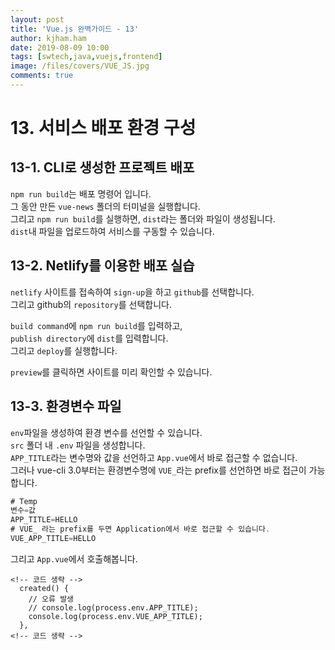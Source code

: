 ```yaml
---
layout: post
title: 'Vue.js 완벽가이드 - 13'
author: kjham.ham
date: 2019-08-09 10:00
tags: [swtech,java,vuejs,frontend]
image: /files/covers/VUE_JS.jpg
comments: true
---
```


# 13. 서비스 배포 환경 구성  

## 13-1. CLI로 생성한 프로젝트 배포  
`npm run build`는 배포 명령어 입니다.  
그 동안 만든 `vue-news` 폴더의 터미널을 실행합니다.  
그리고 `npm run build`를 실행하면, `dist`라는 폴더와 파일이 생성됩니다.  
`dist`내 파일을 업로드하여 서비스를 구동할 수 있습니다.  

## 13-2. Netlify를 이용한 배포 실습  
`netlify` 사이트를 접속하여 `sign-up`을 하고 `github`를 선택합니다.  
그리고 github의 `repository`를 선택합니다.

`build command`에 `npm run build`를 입력하고,  
`publish directory`에 `dist`를 입력합니다.  
그리고 `deploy`를 실행합니다.  

`preview`를 클릭하면 사이트를 미리 확인할 수 있습니다.  

## 13-3. 환경변수 파일  
`env`파일을 생성하여 환경 변수를 선언할 수 있습니다.  
`src` 폴더 내 `.env` 파일을 생성합니다.  
`APP_TITLE`라는 변수명와 값을 선언하고 `App.vue`에서 바로 접근할 수 없습니다.  
그러나 vue-cli 3.0부터는 환경변수명에 `VUE_`라는 prefix를 선언하면 바로 접근이 가능합니다.  
~~~js
# Temp
변수=값
APP_TITLE=HELLO
# VUE_ 라는 prefix를 두면 Application에서 바로 접근할 수 있습니다.
VUE_APP_TITLE=HELLO
~~~

그리고 `App.vue`에서 호출해봅니다.  
~~~vue
<!-- 코드 생략 -->
  created() {
    // 오류 발생
    // console.log(process.env.APP_TITLE);    
    console.log(process.env.VUE_APP_TITLE);    
  },
<!-- 코드 생략 -->
~~~